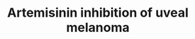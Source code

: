 ---
annotations:
- id: DOID:3479
  parent: disease of cellular proliferation
  type: Disease Ontology
  value: uveal cancer
- id: DOID:1909
  parent: disease of cellular proliferation
  type: Disease Ontology
  value: melanoma
- id: PW:0000754
  parent: drug pathway
  type: Pathway Ontology
  value: drug pathway
- id: PW:0000232
  parent: signaling pathway
  type: Pathway Ontology
  value: phosphatidylinositol 3-kinase-Akt signaling pathway
authors:
- Eweitz
citedin: ''
communities: []
description: 'Farhan et al. (2021) note: "By acting in PI3K/AKT/mTOR, a pathway with
  recognized importance in cancer, artemisinin was shown to be able to impair the
  migration, invasion, and proliferation of UM cells."  Triangles indicate an increase
  or decrease in the adjacent entity. This pathway diagram was derived from https://pfocr.wikipathways.org/figures/PMC8684509__OMCL2021-9911537.012.html.'
last-edited: 2024-05-23
ndex: null
organisms:
- Homo sapiens
redirect_from:
- /index.php/Pathway:WP5441
- /instance/WP5441
- /instance/WP5441_r129817
revision: r129817
schema-jsonld:
- '@context': https://schema.org/
  '@id': https://wikipathways.github.io/pathways/WP5441.html
  '@type': Dataset
  creator:
    '@type': Organization
    name: WikiPathways
  description: 'Farhan et al. (2021) note: "By acting in PI3K/AKT/mTOR, a pathway
    with recognized importance in cancer, artemisinin was shown to be able to impair
    the migration, invasion, and proliferation of UM cells."  Triangles indicate an
    increase or decrease in the adjacent entity. This pathway diagram was derived
    from https://pfocr.wikipathways.org/figures/PMC8684509__OMCL2021-9911537.012.html.'
  keywords:
  - AKT1
  - AKT2
  - AKT3
  - Artemisinin
  - MTOR
  - PI3K
  - Receptor tyrosine kinase
  license: CC0
  name: Artemisinin inhibition of uveal melanoma
seo: CreativeWork
title: Artemisinin inhibition of uveal melanoma
wpid: WP5441
---